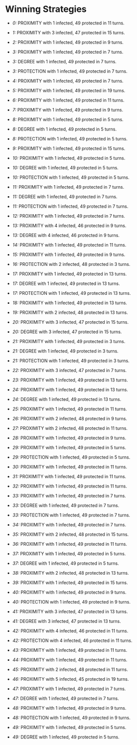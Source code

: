 # Winning Strategies

* _0:_ PROXIMITY with 1 infected, 49 protected in 11 turns.


* _1:_ PROXIMITY with 3 infected, 47 protected in 15 turns.


* _2:_ PROXIMITY with 1 infected, 49 protected in 9 turns.


* _3:_ PROXIMITY with 1 infected, 49 protected in 7 turns.


* _3:_ DEGREE with 1 infected, 49 protected in 7 turns.


* _3:_ PROTECTION with 1 infected, 49 protected in 7 turns.


* _4:_ PROXIMITY with 1 infected, 49 protected in 7 turns.


* _5:_ PROXIMITY with 1 infected, 49 protected in 19 turns.


* _6:_ PROXIMITY with 1 infected, 49 protected in 11 turns.


* _7:_ PROXIMITY with 1 infected, 49 protected in 9 turns.


* _8:_ PROXIMITY with 1 infected, 49 protected in 5 turns.


* _8:_ DEGREE with 1 infected, 49 protected in 5 turns.


* _8:_ PROTECTION with 1 infected, 49 protected in 5 turns.


* _9:_ PROXIMITY with 1 infected, 49 protected in 15 turns.


* _10:_ PROXIMITY with 1 infected, 49 protected in 5 turns.


* _10:_ DEGREE with 1 infected, 49 protected in 5 turns.


* _10:_ PROTECTION with 1 infected, 49 protected in 5 turns.


* _11:_ PROXIMITY with 1 infected, 49 protected in 7 turns.


* _11:_ DEGREE with 1 infected, 49 protected in 7 turns.


* _11:_ PROTECTION with 1 infected, 49 protected in 7 turns.


* _12:_ PROXIMITY with 1 infected, 49 protected in 7 turns.


* _13:_ PROXIMITY with 4 infected, 46 protected in 9 turns.


* _13:_ DEGREE with 4 infected, 46 protected in 9 turns.


* _14:_ PROXIMITY with 1 infected, 49 protected in 11 turns.


* _15:_ PROXIMITY with 1 infected, 49 protected in 9 turns.


* _16:_ PROTECTION with 2 infected, 48 protected in 3 turns.


* _17:_ PROXIMITY with 1 infected, 49 protected in 13 turns.


* _17:_ DEGREE with 1 infected, 49 protected in 13 turns.


* _17:_ PROTECTION with 1 infected, 49 protected in 13 turns.


* _18:_ PROXIMITY with 1 infected, 49 protected in 13 turns.


* _19:_ PROXIMITY with 2 infected, 48 protected in 13 turns.


* _20:_ PROXIMITY with 3 infected, 47 protected in 15 turns.


* _20:_ DEGREE with 3 infected, 47 protected in 15 turns.


* _21:_ PROXIMITY with 1 infected, 49 protected in 3 turns.


* _21:_ DEGREE with 1 infected, 49 protected in 3 turns.


* _21:_ PROTECTION with 1 infected, 49 protected in 3 turns.


* _22:_ PROXIMITY with 3 infected, 47 protected in 7 turns.


* _23:_ PROXIMITY with 1 infected, 49 protected in 13 turns.


* _24:_ PROXIMITY with 1 infected, 49 protected in 13 turns.


* _24:_ DEGREE with 1 infected, 49 protected in 13 turns.


* _25:_ PROXIMITY with 1 infected, 49 protected in 11 turns.


* _26:_ PROXIMITY with 2 infected, 48 protected in 9 turns.


* _27:_ PROXIMITY with 2 infected, 48 protected in 11 turns.


* _28:_ PROXIMITY with 1 infected, 49 protected in 9 turns.


* _29:_ PROXIMITY with 1 infected, 49 protected in 5 turns.


* _29:_ PROTECTION with 1 infected, 49 protected in 5 turns.


* _30:_ PROXIMITY with 1 infected, 49 protected in 11 turns.


* _31:_ PROXIMITY with 1 infected, 49 protected in 11 turns.


* _32:_ PROXIMITY with 1 infected, 49 protected in 11 turns.


* _33:_ PROXIMITY with 1 infected, 49 protected in 7 turns.


* _33:_ DEGREE with 1 infected, 49 protected in 7 turns.


* _33:_ PROTECTION with 1 infected, 49 protected in 7 turns.


* _34:_ PROXIMITY with 1 infected, 49 protected in 7 turns.


* _35:_ PROXIMITY with 2 infected, 48 protected in 15 turns.


* _36:_ PROXIMITY with 1 infected, 49 protected in 11 turns.


* _37:_ PROXIMITY with 1 infected, 49 protected in 5 turns.


* _37:_ DEGREE with 1 infected, 49 protected in 5 turns.


* _38:_ PROXIMITY with 2 infected, 48 protected in 13 turns.


* _39:_ PROXIMITY with 1 infected, 49 protected in 15 turns.


* _40:_ PROXIMITY with 1 infected, 49 protected in 9 turns.


* _40:_ PROTECTION with 1 infected, 49 protected in 9 turns.


* _41:_ PROXIMITY with 3 infected, 47 protected in 13 turns.


* _41:_ DEGREE with 3 infected, 47 protected in 13 turns.


* _42:_ PROXIMITY with 4 infected, 46 protected in 11 turns.


* _42:_ PROTECTION with 4 infected, 46 protected in 11 turns.


* _43:_ PROXIMITY with 1 infected, 49 protected in 11 turns.


* _44:_ PROXIMITY with 1 infected, 49 protected in 11 turns.


* _45:_ PROXIMITY with 2 infected, 48 protected in 11 turns.


* _46:_ PROXIMITY with 5 infected, 45 protected in 19 turns.


* _47:_ PROXIMITY with 1 infected, 49 protected in 7 turns.


* _47:_ DEGREE with 1 infected, 49 protected in 7 turns.


* _48:_ PROXIMITY with 1 infected, 49 protected in 9 turns.


* _48:_ PROTECTION with 1 infected, 49 protected in 9 turns.


* _49:_ PROXIMITY with 1 infected, 49 protected in 5 turns.


* _49:_ DEGREE with 1 infected, 49 protected in 5 turns.


